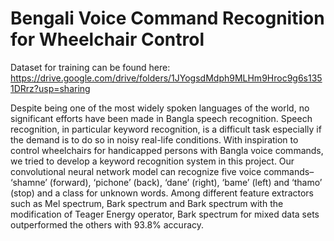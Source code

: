 # Bengali Voice Command Recognition for Wheelchair Control

Dataset for training can be found here: https://drive.google.com/drive/folders/1JYogsdMdph9MLHm9Hroc9g6s1351DRrz?usp=sharing

Despite being one of the most widely spoken languages of the world, no significant efforts have been made
in Bangla speech recognition. Speech recognition, in particular
keyword recognition, is a difficult task especially if the demand
is to do so in noisy real-life conditions. With inspiration to
control wheelchairs for handicapped persons with Bangla voice
commands, we tried to develop a keyword recognition system
in this project. Our convolutional neural network model can
recognize five voice commands– ‘shamne’ (forward), ‘pichone’
(back), ‘dane’ (right), ‘bame’ (left) and ‘thamo’ (stop) and a
class for unknown words. Among different feature extractors
such as Mel spectrum, Bark spectrum and Bark spectrum with
the modification of Teager Energy operator, Bark spectrum for
mixed data sets outperformed the others with 93.8% accuracy.
